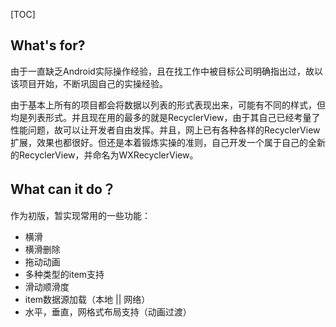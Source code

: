 [TOC]

## What's for?

​		由于一直缺乏Android实际操作经验，且在找工作中被目标公司明确指出过，故以该项目开始，不断巩固自己的实操经验。  

​		由于基本上所有的项目都会将数据以列表的形式表现出来，可能有不同的样式，但均是列表形式。并且现在用的最多的就是RecyclerView，由于其自己已经考量了性能问题，故可以让开发者自由发挥。并且，网上已有各种各样的RecyclerView扩展，效果也都很好。但还是本着锻炼实操的准则，自己开发一个属于自己的全新的RecyclerView，并命名为WXRecyclerView。



## What can it do？

作为初版，暂实现常用的一些功能：

- 横滑
- 横滑删除
- 拖动动画
- 多种类型的item支持
- 滑动顺滑度
- item数据源加载（本地 || 网络）
- 水平，垂直，网格式布局支持（动画过渡）